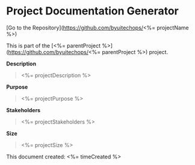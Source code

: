 # Project Documentation Generator
[Go to the Repository](https://github.com/byuitechops/<%= projectName %>)

This is part of the [<%= parentProject %>](https://github.com/byuitechops/<%= parentProject %>) project.

**Description**
> <%= projectDescription %>

**Purpose**
> <%= projectPurpose %>
                
**Stakeholders**
> <%= projectStakeholders %>
                    
**Size**
> <%= projectSize %>


This document created: <%= timeCreated %>